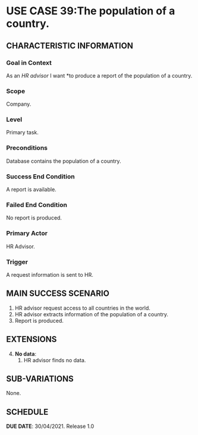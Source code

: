 # USE CASE 39:The population of a country.


## CHARACTERISTIC INFORMATION

### Goal in Context

As an *HR advisor* I want *to produce a report of the population of a country.

### Scope

Company.

### Level

Primary task.

### Preconditions

Database contains the population of a country.

### Success End Condition

A report is available.

### Failed End Condition

No report is produced.

### Primary Actor

HR Advisor.

### Trigger

A request information is sent to HR.

## MAIN SUCCESS SCENARIO

1. HR advisor request access to all countries in the world.
2. HR advisor extracts information of the population of a country.
3. Report is produced.

## EXTENSIONS

4. **No data**:
    1. HR advisor finds no data.

## SUB-VARIATIONS

None.

## SCHEDULE

**DUE DATE**: 30/04/2021.
Release 1.0
